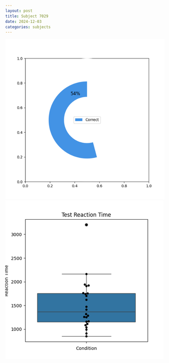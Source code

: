 ```yaml
---
layout: post
title: Subject 7029
date: 2024-12-03
categories: subjects
---
```


![](data/7029/run-18/7029_FN_acc_test.png)
![](data/7029/run-18/7029_FN_rt.png)
